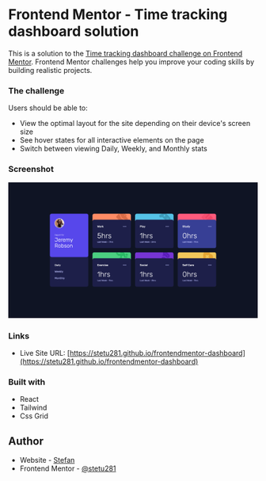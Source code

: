 # Frontend Mentor - Time tracking dashboard solution

This is a solution to the [Time tracking dashboard challenge on Frontend Mentor](https://www.frontendmentor.io/challenges/time-tracking-dashboard-UIQ7167Jw). Frontend Mentor challenges help you improve your coding skills by building realistic projects.

### The challenge

Users should be able to:

- View the optimal layout for the site depending on their device's screen size
- See hover states for all interactive elements on the page
- Switch between viewing Daily, Weekly, and Monthly stats

### Screenshot

![Screenshot](./screenshot.png)

### Links

- Live Site URL: [https://stetu281.github.io/frontendmentor-dashboard](https://stetu281.github.io/frontendmentor-dashboard)

### Built with

- React
- Tailwind
- Css Grid

## Author

- Website - [Stefan](https://www.stefanturner.ch)
- Frontend Mentor - [@stetu281](https://www.frontendmentor.io/profile/stetu281)
